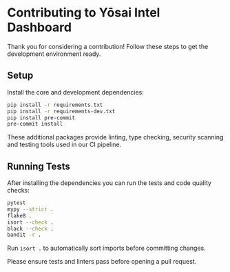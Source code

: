 # Contributing to Yōsai Intel Dashboard

Thank you for considering a contribution! Follow these steps to get the development environment ready.

## Setup

Install the core and development dependencies:

```bash
pip install -r requirements.txt
pip install -r requirements-dev.txt
pip install pre-commit
pre-commit install
```

These additional packages provide linting, type checking, security scanning and testing tools used in our CI pipeline.

## Running Tests

After installing the dependencies you can run the tests and code quality checks:

```bash
pytest
mypy --strict .
flake8 .
isort --check .
black --check .
bandit -r .
```

Run `isort .` to automatically sort imports before committing changes.

Please ensure tests and linters pass before opening a pull request.
